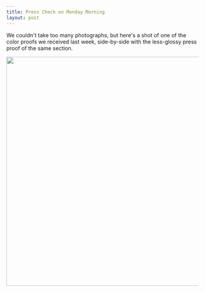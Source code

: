 ```yaml
---
title: Press Check on Monday Morning
layout: post
---
```


We couldn't take too many photographs, but here's a shot of one of the color proofs we received last week, side-by-side with the less-glossy press proof of the same section.

<img class="alignnone  wp-image-116" title="IMAG1005" src="http://atlasofdesign.org/wp-content/uploads/2012/09/IMAG1005.jpg" alt="" width="600" />